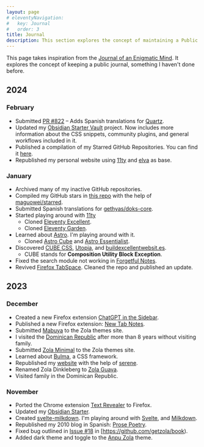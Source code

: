 ```yaml
---
layout: page
# eleventyNavigation:
#   key: Journal
#   order: 3
title: Journal
description: This section explores the concept of maintaining a Public Journal.
---
```


This page takes inspiration from the [Journal of an Enigmatic Mind](https://speyllsite.pages.dev/journal/). It explores the concept of keeping a public journal, something I haven't done before.

## 2024

### February

-   Submitted [PR #822](https://github.com/jackyzha0/quartz/pull/822) – Adds Spanish translations for [Quartz](https://github.com/jackyzha0/quartz).
-   Updated my [Obsidian Starter Vault](https://github.com/semanticdata/obsidian-starter-vault) project. Now includes more information about the CSS snippets, community plugins, and general workflows included in it.
-   Published a compilation of my Starred GitHub Repositories. You can find it [here](https://github.com/semanticdata/github-stars).
-   Republished my personal website using [11ty](https://www.11ty.dev/) and [elva](https://github.com/scottsweb/elva) as base.

### January

-   Archived many of my inactive GitHub repositories.
-   Compiled my GitHub stars in [this repo](https://github.com/semanticdata/github-stars) with the help of [maguowei/starred](https://github.com/maguowei/starred).
-   Submitted Spanish translations for [gethyas/doks-core](https://github.com/gethyas/doks-core).
-   Started playing around with [11ty](https://www.11ty.dev/)
    -   Cloned [Eleventy Excellent](https://github.com/semanticdata/eleventy-excellent).
    -   Cloned [Eleventy Garden](https://github.com/semanticdata/eleventy-garden).
-   Learned about [Astro](https://astro.build/). I'm playing around with it.
    -   Cloned [Astro Cube](https://github.com/semanticdata/astro-cube) and [Astro Essentialist](https://github.com/semanticdata/astro-essentialist).
-   Discovered [CUBE CSS](https://cube.fyi/), [Utopia](https://utopia.fyi/), and [buildexcellentwebsit.es](https://buildexcellentwebsit.es/).
    -   CUBE stands for **Composition Utility Block Exception**.
-   Fixed the search module not working in [Forgetful Notes](https://github.com/semanticdata/forgetful-notes).
-   Revived [Firefox TabSpace](https://github.com/semanticdata/firefox-tabspace). Cleaned the repo and published an update.

## 2023

### December

-   Created a new Firefox extension [ChatGPT in the Sidebar](https://github.com/semanticdata/firefox-chatgpt-in-sidebar).
-   Published a new Firefox extension: [New Tab Notes](https://github.com/semanticdata/firefox-new-tab-notes).
-   Submitted [Mabuya](https://github.com/semanticdata/mabuya) to the Zola themes site.
-   I visited the [Dominican Republic](https://en.wikipedia.org/wiki/Dominican_Republic) after more than 8 years without visiting family.
-   Submitted [Zola Minimal](https://github.com/semanticdata/zola-minimal) to the Zola themes site.
-   Learned about [Bulma](https://bulma.io/), a CSS framework.
-   Republished my [website](https://github.com/semanticdata/semanticdata.github.io) with the help of [serene](https://github.com/isunjn/serene).
-   Renamed Zola Dinkleberg to [Zola Guava](https://github.com/semanticdata/zola-guava).
-   Visited family in the Dominican Republic.

### November

-   Ported the Chrome extension [Text Revealer](https://github.com/jamigibbs/text-revealer-chrome-extension) to Firefox.
-   Updated my [Obsidian Starter](https://github.com/semanticdata/obsidian-starter-vault).
-   Created [svelte-milkdown](https://github.com/semanticdata/svelte-milkdown). I'm playing around with [Svelte](https://svelte.dev/), and [Milkdown](https://milkdown.dev/).
-   Republished my 2010 blog in Spanish: [Prose Poetry](https://github.com/semanticdata/prose-poetry).
-   Fixed bug outlined in [Issue #18](https://github.com/getzola/book/issues/18) in [https://github.com/getzola/book).
-   Added dark theme and toggle to the [Anpu Zola](https://github.com/zbrox/anpu-zola-theme) theme.
